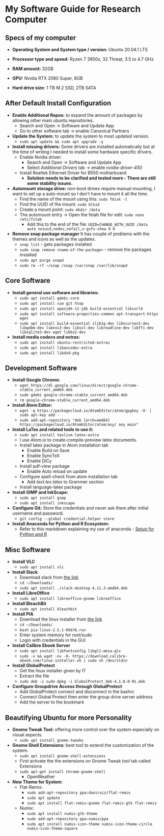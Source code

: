 # My Software Guide for Research Computer

## Specs of my computer

- __Operating System and System type / version:__ Ubuntu 20.04.1 LTS

- __Processor type and speed:__ Ryzen 7 3950x, 32 Threat, 3.5 to 4.7 GHz

- __RAM amount:__ 32GB

- __GPU:__ Nvidia RTX 2080 Super, 8GB

- __Hard drive size:__ 1 TB M.2 SSD, 2TB SATA

## After Default Install Configuration

- **Enable Additional Repos:** to expand the amount of packages by allowing other main ubuntu repositories.
  - Search and Open -> Software and Update App
  - Go to other software tab -> enable Canonical Partners
- **Update the System:** to update the system to most updated version.
  - ```sudo apt update && sudo apt upgrade -y```
- **Install missing drivers:** Some drivers are installed automatically but at the time of writing I needed to install some hardware specific drivers.
  - Enable Nvidia driver:
    - Search and Open -> Software and Update App
    - Select *Additional Drivers* tab -> enable *nvidia-driver-450*
  - Install Realtek Ethernet Driver for B550 motherboard:
    - **Solution needs to be clarified and tested more - There are still some stability issues.**
- **Automount storage drive:** non-boot drives require manual mounting, I want to set up a auto-mount so I don't have to mount it all the time.
  - Find the name of the mount using this: ```sudo fdisk -l```
  - Find the UUID of the mount: ```sudo blkid```
  - Create a mount point: ```sudo mkdir /data```
  - The automount entry -> Open the fstab file for edit: ```sudo nano /etc/fstab```
    - Add this to the end of the file: ```UUID=CHANGE_WITH_UUID /data    auto nosuid,nodev,nofail,x-gvfs-show 0 0```
- **Remove snap package manager** It has couple of problems with the themes and icons as well as the updates. 
  - ```snap list``` - gets packages installed
  - ```sudo snap remove <name-of-the-package>``` - remove the packages installed
  - ```sudo apt purge snapd```
  - ```sudo rm -rf ~/snap /snap /var/snap /var/lib/snapd```
  
## Core Software

- **Install general use software and libraries:**
  - ```sudo apt install gdebi-core```
  - ```sudo apt install vim git htop```
  - ```sudo apt install openjdk-11-jdk build-essential libcurl4```
  - ```sudo apt install software-properties-common apt-transport-https wget```
  - ```sudo apt install build-essential zlib1g-dev libncurses5-dev libgdbm-dev libnss3-dev libssl-dev libreadline-dev libffi-dev libsqlite3-dev wget libbz2-dev```
- **Install media codecs and extras:**
  - ```sudo apt install ubuntu-restricted-extras```
  - ```sudo apt install libavcodec-extra```
  - ```sudo apt install libdvd-pkg```

## Development Software

- **Install Google Chrome:**
  - ```wget https://dl.google.com/linux/direct/google-chrome-stable_current_amd64.deb```
  - ```sudo gdebi google-chrome-stable_current_amd64.deb```
  - ```rm google-chrome-stable_current_amd64.deb```
- **Install Atom Editor:**
  - ```wget -q https://packagecloud.io/AtomEditor/atom/gpgkey -O- | sudo apt-key add -```
  - ```sudo add-apt-repository "deb [arch=amd64] https://packagecloud.io/AtomEditor/atom/any/ any main"```
- **Install LaTex and related tools to use it:**
  - ```sudo apt install texlive-latex-extra```
  - I use Atom.io to create-compile-preview latex documents.
  - Install latex package in Atom installation tab
    - Enable Build on Save
    - Enable SyncTeX
    - Enable DiCy
  - Install pdf-view package
    - Enable Auto reload on update
  - Configure spell-check from atom installation tab
    - Add *text.tex.latex* to Grammer section
  - Install language-latex package
- **Install GIMP and InkScape:**
  - ```sudo apt install gimp```
  - ```sudo apt install inkscape```
- **Configure Git:** Store the credentials and never ask them after initial username and password.
  - ```git config --global credential.helper store```
- **Install Anaconda for Python and R Ecosystem:**
  - Refer to this markdown explaining my use of anaconda - [Setup for Python and R](https://github.com/eneskemalergin/SoftwareGuide/blob/master/python_and_r_setup.md)

## Misc Software

- **Install VLC**
  - ```sudo apt install vlc```
- **Install Slack**
  - Download slack from [the link](https://slack.com/downloads/linux)
  - ```cd ~/Downloads/```
  - ```sudo apt install ./slack-desktop-4.11.3-amd64.deb```
- **Install LibreOffice**
  - ```sudo apt install libreoffice-gnome libreoffice```
- **Install BleachBit**
  - ```sudo apt install bleachbit```
- **Install PIA**
  - Download the linux installer from [the link](https://www.privateinternetaccess.com/installer/x/download_installer_linux)
  - ```cd ~/Downloads/```
  - ```bash pia-linux-2.5.1-05676.run```
  - Enter system memory for root/sudo
  - Login with credentials in the GUI
- **Install Calibre Ebook Server**
  - ```sudo apt install libfontconfig libgl1-mesa-glx```
  - ```sudo -v && wget -nv -O- https://download.calibre-ebook.com/linux-installer.sh | sudo sh /dev/stdin```  
- **Install GlobalProtect**
  - Get the linux installer given by IT
  - Extract the file
  - ```sudo deb -i sudo dpkg -i GlobalProtect_deb-4.1.0.0-91.deb```
- **Configure Groupdrive Access through GlobalProtect**
  - Add GlobalProtect connect and disconnect in the bashrc
  - Connect Global Protect then enter the group drive server address
  - Add the server to the bookmark
  
## Beautifying Ubuntu for more Personality

- **Gnome Tweak Tool:** offering more control over the system especially on visual aspects.
  - ```sudo apt install gnome-tweaks```
- **Gnome Shell Extensions:** best tool to extend the customization of the system.
  - ```sudo apt install gnome-shell-extensions```
  - First activate the the extensions on Gnome Tweak tool tab called Extensions
  - ```sudo apt-get install chrome-gnome-shell```
    - OpenWeather
- **New Theme for System**:
  - Flat-Remix:
    - ```sudo add-apt-repository ppa:daniruiz/flat-remix```
    - ```sudo apt update```
    - ```sudo apt install flat-remix-gnome flat-remix-gtk flat-remix```
  - Numix:
    - ```sudo apt install numix-gtk-theme```
    - ```sudo add-apt-repository ppa:numix/ppa```
    - ```sudo apt install numix-icon-theme numix-icon-theme-circle numix-icon-theme-square```
